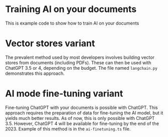 # Training AI on your documents
This is example code to show how to train AI on your documents


# Vector stores variant

The prevalent method used by most developers involves building vector stores from documents (including PDFs). These can then be used with ChatGPT 3.5 or 4, depending on the budget. The file named `langchain.py` demonstrates this approach. 

# AI mode fine-tuning variant

Fine-tuning ChatGPT with your documents is possible with ChatGPT. This approach requires the preparation of data for fine-tuning the AI model, but it yields much better results. As of now, this is only possible with ChatGPT 3.5. However, ChatGPT 4 will be available for fine-tuning by the end of the 2023. Example of this method is in the `ai-finetuning.ts` file.

